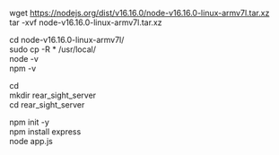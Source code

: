 wget https://nodejs.org/dist/v16.16.0/node-v16.16.0-linux-armv7l.tar.xz \
tar -xvf node-v16.16.0-linux-armv7l.tar.xz 


cd node-v16.16.0-linux-armv7l/ \
sudo cp -R * /usr/local/ \
node -v \
npm -v 


cd \
mkdir rear_sight_server \
cd rear_sight_server 


npm init -y \
npm install express \
node app.js
